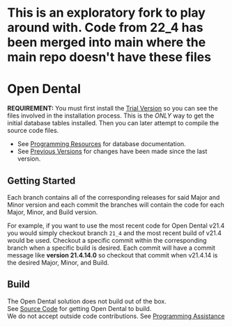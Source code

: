 # This is an exploratory fork to play around with. Code from 22_4 has been merged into main where the main repo doesn't have these files

# Open Dental
**REQUIREMENT:** You must first install the [Trial Version](https://www.opendental.com/trial.html) so you can see the files involved in the installation process. This is the *ONLY* way to get the initial database tables installed. Then you can later attempt to compile the source code files.

* See [Programming Resources](https://www.opendental.com/site/programmingresources.html) for database documentation.
* See [Previous Versions](https://opendentalsoft.com:1943/ODBugTracker/PreviousVersions.aspx) for changes have been made since the last version.

## Getting Started
Each branch contains all of the corresponding releases for said Major and Minor version and each commit the branches will contain the code for each Major, Minor, and Build version.

For example, if you want to use the most recent code for Open Dental v21.4 you would simply checkout branch `21_4` and the most recent build of v21.4 would be used. Checkout a specific commit within the corresponding branch when a specific build is desired. Each commit will have a commit message like **version 21.4.14.0** so checkout that commit when v21.4.14 is the desired Major, Minor, and Build.

## Build
The Open Dental solution does not build out of the box.\
See [Source Code](https://www.opendental.com/site/sourcecode.html) for getting Open Dental to build.  
We do not accept outside code contributions. See [Programming Assistance](https://www.opendental.com/site/programmingassistance.html)
